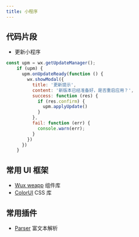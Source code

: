 ```yaml
---
title: 小程序
---
```

## 代码片段
- 更新小程序
```javascript
const upm = wx.getUpdateManager();
    if (upm) {
      upm.onUpdateReady(function () {
        wx.showModal({
          title: '更新提示',
          content: '新版本已经准备好，是否重启应用？',
          success: function (res) {
            if (res.confirm) {
              upm.applyUpdate()
            }
          },
          fail: function (err) {
            console.warn(err);
          }
        })
      })
    }
```


## 常用 UI 框架
- [Wux weapp](https://wux-weapp.github.io/wux-weapp-docs) 组件库
- [ColorUI](https://github.com/weilanwl/ColorUI)  CSS 库

## 常用插件
- [Parser](https://github.com/jin-yufeng/Parser) 富文本解析
